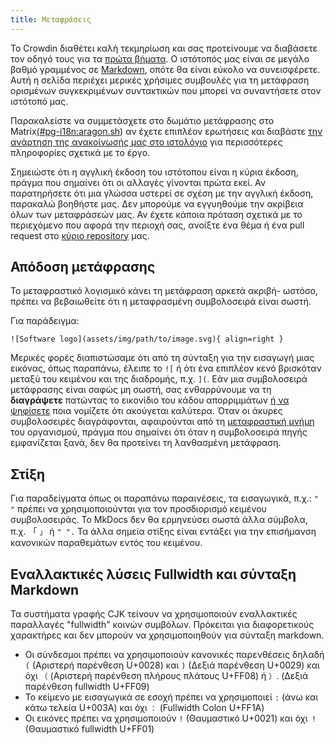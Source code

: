 ```yaml
---
title: Μεταφράσεις
---
```


Το Crowdin διαθέτει καλή τεκμηρίωση και σας προτείνουμε να διαβάσετε τον οδηγό τους για τα [πρώτα βήματα](https://support.crowdin.com/crowdin-intro). Ο ιστότοπός μας είναι σε μεγάλο βαθμό γραμμένος σε [Markdown](https://en.wikipedia.org/wiki/Markdown), οπότε θα είναι εύκολο να συνεισφέρετε. Αυτή η σελίδα περιέχει μερικές χρήσιμες συμβουλές για τη μετάφραση ορισμένων συγκεκριμένων συντακτικών που μπορεί να συναντήσετε στον ιστότοπό μας.

Παρακαλείστε να συμμετάσχετε στο δωμάτιο μετάφρασης στο Matrix[(#pg-i18n:aragon.sh](https://matrix.to/#/%23pg-i18n:aragon.sh)) αν έχετε επιπλέον ερωτήσεις και διαβάστε [την ανάρτηση της ανακοίνωσής μας στο ιστολόγιο](https://blog.privacyguides.org/2023/02/26/i18n-announcement) για περισσότερες πληροφορίες σχετικά με το έργο.

Σημειώστε ότι η αγγλική έκδοση του ιστότοπου είναι η κύρια έκδοση, πράγμα που σημαίνει ότι οι αλλαγές γίνονται πρώτα εκεί. Αν παρατηρήσετε ότι μια γλώσσα υστερεί σε σχέση με την αγγλική έκδοση, παρακαλώ βοηθήστε μας. Δεν μπορούμε να εγγυηθούμε την ακρίβεια όλων των μεταφράσεών μας. Αν έχετε κάποια πρόταση σχετικά με το περιεχόμενο που αφορά την περιοχή σας, ανοίξτε ένα θέμα ή ένα pull request στο [κύριο repository](https://github.com/privacyguides/privacyguides.org) μας.

## Απόδοση μετάφρασης

Το μεταφραστικό λογισμικό κάνει τη μετάφραση αρκετά ακριβή- ωστόσο, πρέπει να βεβαιωθείτε ότι η μεταφρασμένη συμβολοσειρά είναι σωστή.

Για παράδειγμα:

```text
![Software logo](assets/img/path/to/image.svg){ align=right }
```

Μερικές φορές διαπιστώσαμε ότι από τη σύνταξη για την εισαγωγή μιας εικόνας, όπως παραπάνω, έλειπε το `![` ή ότι ένα επιπλέον κενό βρισκόταν μεταξύ του κειμένου και της διαδρομής, π.χ. `](`. Εάν μια συμβολοσειρά μετάφρασης είναι σαφώς μη σωστή, σας ενθαρρύνουμε να τη **διαγράψετε** πατώντας το εικονίδιο του κάδου απορριμμάτων [ή να ψηφίσετε](https://support.crowdin.com/enterprise/getting-started-for-volunteers/#voting-view) ποια νομίζετε ότι ακούγεται καλύτερα. Όταν οι άκυρες συμβολοσειρές διαγράφονται, αφαιρούνται από τη [μεταφραστική μνήμη](https://support.crowdin.com/enterprise/translation-memory) του οργανισμού, πράγμα που σημαίνει ότι όταν η συμβολοσειρά πηγής εμφανίζεται ξανά, δεν θα προτείνει τη λανθασμένη μετάφραση.

## Στίξη

Για παραδείγματα όπως οι παραπάνω παραινέσεις, τα εισαγωγικά, π.χ.: `" "` πρέπει να χρησιμοποιούνται για τον προσδιορισμό κειμένου συμβολοσειράς. Το MkDocs δεν θα ερμηνεύσει σωστά άλλα σύμβολα, π.χ. 「 `」` ή `" ".` Τα άλλα σημεία στίξης είναι εντάξει για την επισήμανση κανονικών παραθεμάτων εντός του κειμένου.

## Εναλλακτικές λύσεις Fullwidth και σύνταξη Markdown

Τα συστήματα γραφής CJK τείνουν να χρησιμοποιούν εναλλακτικές παραλλαγές "fullwidth" κοινών συμβόλων. Πρόκειται για διαφορετικούς χαρακτήρες και δεν μπορούν να χρησιμοποιηθούν για σύνταξη markdown.

- Οι σύνδεσμοι πρέπει να χρησιμοποιούν κανονικές παρενθέσεις δηλαδή `(` (Αριστερή παρένθεση U+0028) και `)` (Δεξιά παρένθεση U+0029) και όχι `（` (Αριστερή παρένθεση πλήρους πλάτους U+FF08) ή `）`. (Δεξιά παρένθεση fullwidth U+FF09)
- Το κείμενο με εισαγωγικά σε εσοχή πρέπει να χρησιμοποιεί `:` (άνω και κάτω τελεία U+003A) και όχι `：` (Fullwidth Colon U+FF1A)
- Οι εικόνες πρέπει να χρησιμοποιούν `!` (Θαυμαστικό U+0021) και όχι `！` (Θαυμαστικό fullwidth U+FF01)
